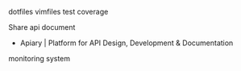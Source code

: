 dotfiles
vimfiles
test coverage

Share api document
- Apiary | Platform for API Design, Development & Documentation

monitoring system
